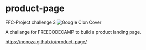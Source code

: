 # product-page
FFC-Project challenge 3
![Google Clon Cover](https://i.ibb.co/3v5YyrD/product-image.png)

A challange for FREECODECAMP to build a product landing page. 

https://nonoza.github.io/product-page/ 


